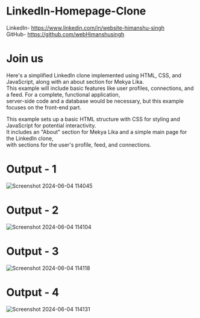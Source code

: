 # LinkedIn-Homepage-Clone

LinkedIn- https://www.linkedin.com/in/website-himanshu-singh<br>
GitHub- https://github.com/webHimanshusingh <br>

<h1>Join us</h1>

Here's a simplified LinkedIn clone implemented using HTML, CSS, and JavaScript, along with an about section for Mekya Lika.<br> 
This example will include basic features like user profiles, connections, and a feed. For a complete, functional application,<br>
server-side code and a database would be necessary, but this example focuses on the front-end part.<br>


This example sets up a basic HTML structure with CSS for styling and JavaScript for potential interactivity.<br>
It includes an "About" section for Mekya Lika and a simple main page for the LinkedIn clone, <br>
with sections for the user's profile, feed, and connections.<br>

# Output - 1
![Screenshot 2024-06-04 114045](https://github.com/webHimanshusingh/LinkedIn-Homepage-Clone/assets/170223793/78fffa1a-c55b-4a98-8b95-8d33fd22d7cd)
# Output - 2
![Screenshot 2024-06-04 114104](https://github.com/webHimanshusingh/LinkedIn-Homepage-Clone/assets/170223793/89e26353-465a-44f7-a28a-c0c35a019b97)
# Output - 3
![Screenshot 2024-06-04 114118](https://github.com/webHimanshusingh/LinkedIn-Homepage-Clone/assets/170223793/41bd2f16-55fd-4c87-ae50-11429da429f8)
# Output - 4
![Screenshot 2024-06-04 114131](https://github.com/webHimanshusingh/LinkedIn-Homepage-Clone/assets/170223793/e40e1926-e197-4d7d-8559-4f54ffee0762)




